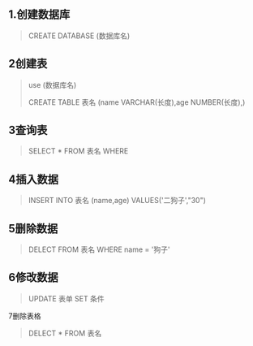 ## 1.创建数据库	

> CREATE DATABASE (数据库名)

## 2创建表

> use (数据库名)
>
> CREATE TABLE 表名 (name VARCHAR(长度),age NUMBER(长度),)

## 3查询表

> SELECT * FROM 表名 WHERE  

## 4插入数据

> INSERT INTO 表名 (name,age) VALUES('二狗子',"30")

## 5删除数据

> DELECT FROM 表名 WHERE name = '狗子' 

## 6修改数据

> UPDATE 表单 SET 条件

7删除表格

> DELECT * FROM 表名